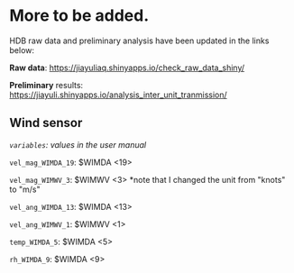 # More to be added.

HDB raw data and preliminary analysis have been updated in the links below: 

**Raw data**: https://jiayuliaq.shinyapps.io/check_raw_data_shiny/

**Preliminary** results: https://jiayuli.shinyapps.io/analysis_inter_unit_tranmission/


## Wind sensor 
*`variables`: values in the user manual*

`vel_mag_WIMDA_19`: $WIMDA <19>

`vel_mag_WIMWV_3`: $WIMWV <3>  *note that I changed the unit from "knots" to "m/s"

`vel_ang_WIMDA_13`: $WIMDA <13>

`vel_ang_WIMWV_1`: $WIMWV <1>

`temp_WIMDA_5`: $WIMDA <5>

`rh_WIMDA_9`: $WIMDA <9>